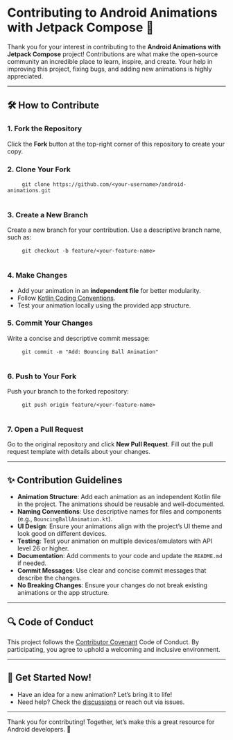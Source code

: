 <h1>Contributing to Android Animations with Jetpack Compose 🎨</h1>
  <p>
    Thank you for your interest in contributing to the 
    <strong>Android Animations with Jetpack Compose</strong> project! Contributions are what make the open-source community an incredible place to learn, inspire, and create. Your help in improving this project, fixing bugs, and adding new animations is highly appreciated.
  </p>
  
  <hr>

  <h2>🛠 How to Contribute</h2>
  <h3>1. Fork the Repository</h3>
  <p>
    Click the <strong>Fork</strong> button at the top-right corner of this repository to create your copy.
  </p>

  <h3>2. Clone Your Fork</h3>
  <pre>
    <code>git clone https://github.com/&lt;your-username&gt;/android-animations.git</code>
  </pre>

  <h3>3. Create a New Branch</h3>
  <p>Create a new branch for your contribution. Use a descriptive branch name, such as:</p>
  <pre>
    <code>git checkout -b feature/&lt;your-feature-name&gt;</code>
  </pre>

  <h3>4. Make Changes</h3>
  <ul>
    <li>Add your animation in an <strong>independent file</strong> for better modularity.</li>
    <li>Follow <a href="https://kotlinlang.org/docs/coding-conventions.html" target="_blank">Kotlin Coding Conventions</a>.</li>
    <li>Test your animation locally using the provided app structure.</li>
  </ul>

  <h3>5. Commit Your Changes</h3>
  <p>Write a concise and descriptive commit message:</p>
  <pre>
    <code>git commit -m "Add: Bouncing Ball Animation"</code>
  </pre>

  <h3>6. Push to Your Fork</h3>
  <p>Push your branch to the forked repository:</p>
  <pre>
    <code>git push origin feature/&lt;your-feature-name&gt;</code>
  </pre>

  <h3>7. Open a Pull Request</h3>
  <p>
    Go to the original repository and click <strong>New Pull Request</strong>. Fill out the pull request template with details about your changes.
  </p>

  <hr>

  <h2>✨ Contribution Guidelines</h2>
  <ul>
    <li><strong>Animation Structure</strong>: Add each animation as an independent Kotlin file in the project. The animations should be reusable and well-documented.</li>
    <li><strong>Naming Conventions</strong>: Use descriptive names for files and components (e.g., <code>BouncingBallAnimation.kt</code>).</li>
    <li><strong>UI Design</strong>: Ensure your animations align with the project’s UI theme and look good on different devices.</li>
    <li><strong>Testing</strong>: Test your animation on multiple devices/emulators with API level 26 or higher.</li>
    <li><strong>Documentation</strong>: Add comments to your code and update the <code>README.md</code> if needed.</li>
    <li><strong>Commit Messages</strong>: Use clear and concise commit messages that describe the changes.</li>
    <li><strong>No Breaking Changes</strong>: Ensure your changes do not break existing animations or the app structure.</li>
  </ul>

  <hr>

  <h2>🔍 Code of Conduct</h2>
  <p>
    This project follows the <a href="https://www.contributor-covenant.org/version/2/0/code_of_conduct/" target="_blank">Contributor Covenant</a> Code of Conduct. By participating, you agree to uphold a welcoming and inclusive environment.
  </p>

  <hr>

  <h2>🌟 Get Started Now!</h2>
  <p>
    <ul>
      <li>Have an idea for a new animation? Let’s bring it to life!</li>
      <li>Need help? Check the <a href="https://github.com/crakcode-hub/android-animations/discussions" target="_blank">discussions</a> or reach out via issues.</li>
    </ul>
  </p>

  <hr>

  <p>Thank you for contributing! Together, let’s make this a great resource for Android developers. 🚀</p>
